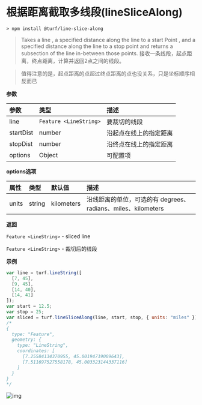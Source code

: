 # 根据距离截取多线段(lineSliceAlong)

```
> npm install @turf/line-slice-along
```

> Takes a line , a specified distance along the line to a start Point , and a specified distance along the line to a stop point and returns a subsection of the line in-between those points.
> 接收一条线段，起点距离，终点距离，计算并返回2点之间的线段。

> 值得注意的是，起点距离的点超过终点距离的点也没关系，只是坐标顺序相反而已

**参数**

| 参数      | 类型                   | 描述                   |
| :-------- | :--------------------- | :--------------------- |
| line      | `Feature <LineString>` | 要裁切的线段           |
| startDist | number                 | 沿起点在线上的指定距离 |
| stopDist  | number                 | 沿终点在线上的指定距离 |
| options   | Object                 | 可配置项               |

**options选项**

| 属性  | 类型   | 默认值     | 描述                                                         |
| :---- | :----- | :--------- | :----------------------------------------------------------- |
| units | string | kilometers | 沿线距离的单位，可选的有 degrees、radians、miles、kilometers |

**返回**

`Feature <LineString>` - sliced line

`Feature <LineString>` - 裁切后的线段

**示例**

```js
var line = turf.lineString([
  [7, 45],
  [9, 45],
  [14, 40],
  [14, 41]
]);
var start = 12.5;
var stop = 25;
var sliced = turf.lineSliceAlong(line, start, stop, { units: "miles" });
/*
{
  type: "Feature",
  geometry: {
    type: "LineString",
    coordinates: [
      [7.25584134370955, 45.00194719009643],
      [7.511697527558178, 45.003323144337116]
    ]
  }
}
*/
```

![img](https://pzy-images.oss-cn-hangzhou.aliyuncs.com/img/lineSliceAlong.e16ac166.webp)